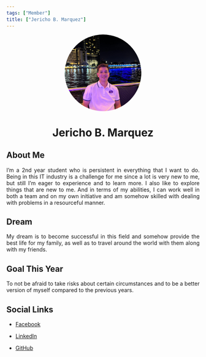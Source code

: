 ```yaml
---
tags: ["Member"]
title: ["Jericho B. Marquez"]
---
```


<TagLinks/>

<div align="center">
  <div style="border-radius: 50%; overflow: hidden; width: 200px; height: 200px;">
    <img src="../../images/jericho.jpg" width="200" height="200" style="object-fit: cover; width: 100%; height: 100%;" />
  </div>
</div>

<div align="center">
  <h1>Jericho B. Marquez</h1>
</div>

<div style="text-align: justify;">
  <h2>About Me</h2>
  <p>I’m a 2nd year student who is persistent in everything that I want to do. Being in this IT industry is a challenge for me since a lot is very new to me, but still I’m eager to experience and to learn more. I also like to explore things that are new to me. And in terms of my abilities, I can work well in both a team and on my own initiative and am somehow skilled with dealing with problems in a resourceful manner.</p>

  <h2>Dream</h2>
  <p>My dream is to become successful in this field and somehow provide the best life for my family, as well as to travel around the world with them along with my friends.</p>
  
  <h2>Goal This Year</h2>
  <p>To not be afraid to take risks about certain circumstances and to be a better version of myself compared to the previous years.</p>

  <h2>Social Links</h2>
  <ul>
    <li>
      <p>
        <a href="https://www.facebook.com/jerichomarquez0715/">Facebook</a>
      </p>
    </li>
    <li>
      <p>
        <a href="https://www.linkedin.com/in/jericho-marquez-784272288/">LinkedIn</a>
      </p>
    </li>
    <li>
      <p>
        <a href="https://github.com/jerichomrqz">GitHub</a>
      </p>
    </li>
  </ul>
</div>
